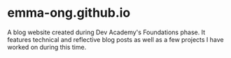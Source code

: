 # emma-ong.github.io
A blog website created during Dev Academy's Foundations phase. 
It features technical and reflective blog posts as well as a few projects I have worked on during this time. 
